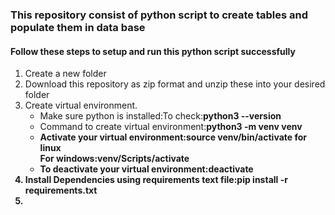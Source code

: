 <h3>This repository consist of python script to create tables and populate them in data base</h3>
<p>
  <h4>Follow these steps to setup and run this python script successfully</h4>
  <ol>
    <li>Create a new folder</li>
    <li>Download this repository as zip format and unzip these into your desired folder</li>
    <li>Create virtual environment.
      <ul>
        <li>Make sure python is installed:To check:<b>python3 --version</b></li>
        <li>Command to create virtual environment:<b>python3 -m venv venv</b</li>
        <li>Activate your virtual environment:<b>source venv/bin/activate for linux</b><br><b>For windows:venv/Scripts/activate</b></li>
        <li>To deactivate your virtual environment:deactivate</li>
      </ul>
    </li>
    <li>Install Dependencies using requirements text file:pip install -r requirements.txt</li>
    <li></li>
    
  </ol>
</p>

